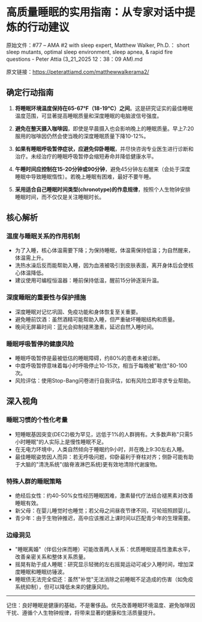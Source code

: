 # 高质量睡眠的实用指南：从专家对话中提炼的行动建议

原始文件：#77 – AMA #2 with sleep expert, Matthew Walker, Ph.D.： short sleep mutants, optimal sleep environment, sleep apnea, & rapid fire questions - Peter Attia (3_21_2025 12：38：09 AM).md

原文链接：https://peterattiamd.com/matthewwalkerama2/

## 确定行动指南

1. **将睡眠环境温度保持在65-67°F（18-19°C）之间**。这是研究证实的最佳睡眠温度范围，可显著提高睡眠质量和深度睡眠的电脑波信号强度。

2. **避免在整天摄入咖啡因**，即使是早晨摄入也会影响晚上的睡眠质量。早上7:20服用的咖啡因仍然会使当晚的深度睡眠质量下降10-12%。

3. **如果有睡眠呼吸暂停症状，应避免仰卧睡眠**，并尽快咨询专业医生进行诊断和治疗。未经治疗的睡眠呼吸暂停会缩短寿命并降低健康水平。

4. **午睡时间应控制在15-20分钟或90分钟**，避免45分钟左右醒来（会处于深度睡眠中导致睡眠惰性）。若晚上睡眠有困难，最好不要午睡。

5. **采用适合自己睡眠时间类型(chronotype)的作息规律**，按照个人生物钟安排睡眠时间，而不仅仅是关注睡眠时长。

## 核心解析

### 温度与睡眠关系的作用机制
- 为了入睡，核心体温需要下降；为保持睡眠，体温需保持低温；为自然醒来，体温需上升。
- 洗热水澡后反而能帮助入睡，因为血液被吸引到皮肤表面，离开身体后会使核心体温降低。
- 建议使用可编程恒温器：睡前保持低温，醒前15分钟逐渐升温。

### 深度睡眠的重要性与保护措施
- 深度睡眠对记忆巩固、免疫功能和身体恢复至关重要。
- 避免睡前饮酒：虽然酒精可能帮助入睡，但严重破坏睡眠结构和质量。
- 晚间无屏幕时间：蓝光会抑制褪黑激素，延迟自然入睡时间。

### 睡眠呼吸暂停的健康风险
- 睡眠呼吸暂停是最被低估的睡眠障碍，约80%的患者未被诊断。
- 中度呼吸暂停意味着每小时呼吸停止10-15次，相当于每晚被"勒住"80-100次。
- 风险评估：使用Stop-Bang问卷进行自我评估，如有风险立即寻求专业帮助。

## 深入视角

### 睡眠习惯的个性化考量
- 短睡眠基因突变(DEC2)极为罕见，远低于1%的人群拥有。大多数声称"只需5小时睡眠"的人实际上是慢性睡眠不足。
- 在无电力环境中，人类自然倾向于睡眠约9小时，并在晚上9:30左右入睡。
- 最佳睡眠姿势因人而异：若无呼吸问题，仰卧最利于脊柱对齐；侧卧可能有助于大脑的"清洗系统"(脑脊液淋巴系统)更有效地清除代谢废物。

### 特殊人群的睡眠策略
- 绝经后女性：约40-50%女性经历睡眠困难，激素替代疗法结合褪黑素对改善睡眠有效。
- 新父母：在婴儿睡觉时也睡觉；若父母之间昼夜节律不同，可轮班照顾婴儿。
- 青少年：由于生物钟推迟，高中应该推迟上课时间以匹配青少年的生理需要。

### 边缘洞见
- "睡眠离婚"（伴侣分床而睡）可能改善两人关系：优质睡眠提高性激素水平，改善亲密关系和整体关系质量。
- 摇晃有助于成人睡眠：研究显示轻微的左右摇晃运动可减少入睡时间，增加深度睡眠和睡眠纺锤波。
- 睡眠债无法完全偿还：虽然"补觉"无法消除之前睡眠不足造成的伤害（如免疫系统抑制），但可以降低未来的健康风险。

---

记住：良好睡眠是健康的基础，不是奢侈品。优先改善睡眠环境温度、避免咖啡因干扰、遵循个人生物钟规律，将带来显著的健康和生活质量提升。